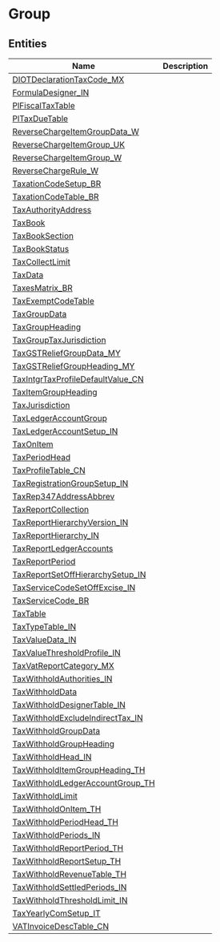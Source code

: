 
# Group


## Entities

|Name|Description|
|---|---|
|[DIOTDeclarationTaxCode_MX](DIOTDeclarationTaxCode_MX.cdm.json)||
|[FormulaDesigner_IN](FormulaDesigner_IN.cdm.json)||
|[PlFiscalTaxTable](PlFiscalTaxTable.cdm.json)||
|[PlTaxDueTable](PlTaxDueTable.cdm.json)||
|[ReverseChargeItemGroupData_W](ReverseChargeItemGroupData_W.cdm.json)||
|[ReverseChargeItemGroup_UK](ReverseChargeItemGroup_UK.cdm.json)||
|[ReverseChargeItemGroup_W](ReverseChargeItemGroup_W.cdm.json)||
|[ReverseChargeRule_W](ReverseChargeRule_W.cdm.json)||
|[TaxationCodeSetup_BR](TaxationCodeSetup_BR.cdm.json)||
|[TaxationCodeTable_BR](TaxationCodeTable_BR.cdm.json)||
|[TaxAuthorityAddress](TaxAuthorityAddress.cdm.json)||
|[TaxBook](TaxBook.cdm.json)||
|[TaxBookSection](TaxBookSection.cdm.json)||
|[TaxBookStatus](TaxBookStatus.cdm.json)||
|[TaxCollectLimit](TaxCollectLimit.cdm.json)||
|[TaxData](TaxData.cdm.json)||
|[TaxesMatrix_BR](TaxesMatrix_BR.cdm.json)||
|[TaxExemptCodeTable](TaxExemptCodeTable.cdm.json)||
|[TaxGroupData](TaxGroupData.cdm.json)||
|[TaxGroupHeading](TaxGroupHeading.cdm.json)||
|[TaxGroupTaxJurisdiction](TaxGroupTaxJurisdiction.cdm.json)||
|[TaxGSTReliefGroupData_MY](TaxGSTReliefGroupData_MY.cdm.json)||
|[TaxGSTReliefGroupHeading_MY](TaxGSTReliefGroupHeading_MY.cdm.json)||
|[TaxIntgrTaxProfileDefaultValue_CN](TaxIntgrTaxProfileDefaultValue_CN.cdm.json)||
|[TaxItemGroupHeading](TaxItemGroupHeading.cdm.json)||
|[TaxJurisdiction](TaxJurisdiction.cdm.json)||
|[TaxLedgerAccountGroup](TaxLedgerAccountGroup.cdm.json)||
|[TaxLedgerAccountSetup_IN](TaxLedgerAccountSetup_IN.cdm.json)||
|[TaxOnItem](TaxOnItem.cdm.json)||
|[TaxPeriodHead](TaxPeriodHead.cdm.json)||
|[TaxProfileTable_CN](TaxProfileTable_CN.cdm.json)||
|[TaxRegistrationGroupSetup_IN](TaxRegistrationGroupSetup_IN.cdm.json)||
|[TaxRep347AddressAbbrev](TaxRep347AddressAbbrev.cdm.json)||
|[TaxReportCollection](TaxReportCollection.cdm.json)||
|[TaxReportHierarchyVersion_IN](TaxReportHierarchyVersion_IN.cdm.json)||
|[TaxReportHierarchy_IN](TaxReportHierarchy_IN.cdm.json)||
|[TaxReportLedgerAccounts](TaxReportLedgerAccounts.cdm.json)||
|[TaxReportPeriod](TaxReportPeriod.cdm.json)||
|[TaxReportSetOffHierarchySetup_IN](TaxReportSetOffHierarchySetup_IN.cdm.json)||
|[TaxServiceCodeSetOffExcise_IN](TaxServiceCodeSetOffExcise_IN.cdm.json)||
|[TaxServiceCode_BR](TaxServiceCode_BR.cdm.json)||
|[TaxTable](TaxTable.cdm.json)||
|[TaxTypeTable_IN](TaxTypeTable_IN.cdm.json)||
|[TaxValueData_IN](TaxValueData_IN.cdm.json)||
|[TaxValueThresholdProfile_IN](TaxValueThresholdProfile_IN.cdm.json)||
|[TaxVatReportCategory_MX](TaxVatReportCategory_MX.cdm.json)||
|[TaxWithholdAuthorities_IN](TaxWithholdAuthorities_IN.cdm.json)||
|[TaxWithholdData](TaxWithholdData.cdm.json)||
|[TaxWithholdDesignerTable_IN](TaxWithholdDesignerTable_IN.cdm.json)||
|[TaxWithholdExcludeIndirectTax_IN](TaxWithholdExcludeIndirectTax_IN.cdm.json)||
|[TaxWithholdGroupData](TaxWithholdGroupData.cdm.json)||
|[TaxWithholdGroupHeading](TaxWithholdGroupHeading.cdm.json)||
|[TaxWithholdHead_IN](TaxWithholdHead_IN.cdm.json)||
|[TaxWithholdItemGroupHeading_TH](TaxWithholdItemGroupHeading_TH.cdm.json)||
|[TaxWithholdLedgerAccountGroup_TH](TaxWithholdLedgerAccountGroup_TH.cdm.json)||
|[TaxWithholdLimit](TaxWithholdLimit.cdm.json)||
|[TaxWithholdOnItem_TH](TaxWithholdOnItem_TH.cdm.json)||
|[TaxWithholdPeriodHead_TH](TaxWithholdPeriodHead_TH.cdm.json)||
|[TaxWithholdPeriods_IN](TaxWithholdPeriods_IN.cdm.json)||
|[TaxWithholdReportPeriod_TH](TaxWithholdReportPeriod_TH.cdm.json)||
|[TaxWithholdReportSetup_TH](TaxWithholdReportSetup_TH.cdm.json)||
|[TaxWithholdRevenueTable_TH](TaxWithholdRevenueTable_TH.cdm.json)||
|[TaxWithholdSettledPeriods_IN](TaxWithholdSettledPeriods_IN.cdm.json)||
|[TaxWithholdThresholdLimit_IN](TaxWithholdThresholdLimit_IN.cdm.json)||
|[TaxYearlyComSetup_IT](TaxYearlyComSetup_IT.cdm.json)||
|[VATInvoiceDescTable_CN](VATInvoiceDescTable_CN.cdm.json)||
